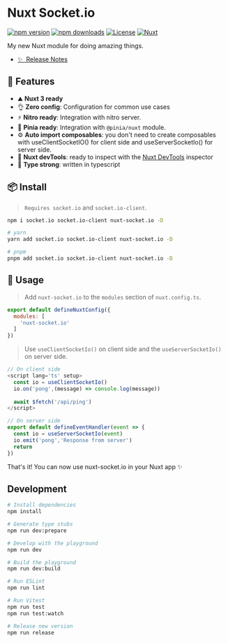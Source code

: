 # Nuxt Socket.io

[![npm version][npm-version-src]][npm-version-href]
[![npm downloads][npm-downloads-src]][npm-downloads-href]
[![License][license-src]][license-href]
[![Nuxt][nuxt-src]][nuxt-href]

My new Nuxt module for doing amazing things.

- [✨ &nbsp;Release Notes](/CHANGELOG.md)
<!-- - [🏀 Online playground](https://stackblitz.com/github/your-org/my-module?file=playground%2Fapp.vue) -->
<!-- - [📖 &nbsp;Documentation](https://example.com) -->
## 🚀 Features

- ⛰ **Nuxt 3 ready**
- 👌 **Zero config**: Configuration for common use cases
- ⚡ **Nitro ready**: Integration with nitro server.
- 🍍 **Pinia ready**: Integration with `@pinia/nuxt` module.
- ⚙️ **Auto import composables**: you don't need to create composables with useClientSocketIO() for client side and useServerSocketIo() for server side.
- 👀 **Nuxt devTools**: ready to inspect with the [Nuxt DevTools](https://github.com/nuxt/devtools) inspector
- 🦾 **Type strong**: written in typescript

## 📦 Install

> `Requires socket.io` and  `socket.io-client`.

```bash
npm i socket.io socket.io-client nuxt-socket.io -D 

# yarn 
yarn add socket.io socket.io-client nuxt-socket.io -D

# pnpm 
pnpm add socket.io socket.io-client nuxt-socket.io -D
```

## 🦄 Usage

> Add `nuxt-socket.io` to the `modules` section of `nuxt.config.ts`.

```js
export default defineNuxtConfig({
  modules: [
    'nuxt-socket.io'
  ]
})
```

> Use `useClientSocketIo()` on client side and the `useServerSocketIo()` on server side.

```js
// On client side
<script lang='ts' setup>
  const io = useClientSocketIo()
  io.on('pong',(message) => console.log(message))
  
  await $fetch('/api/ping')
</script>
```

```js
// On server side
export default defineEventHandler(event => {
  const io = useServerSocketIo(event)
  io.emit('pong','Response from server')
  return
})
```

That's it! You can now use nuxt-socket.io in your Nuxt app ✨

## Development

```bash
# Install dependencies
npm install

# Generate type stubs
npm run dev:prepare

# Develop with the playground
npm run dev

# Build the playground
npm run dev:build

# Run ESLint
npm run lint

# Run Vitest
npm run test
npm run test:watch

# Release new version
npm run release
```

<!-- Badges -->
[npm-version-src]: https://img.shields.io/npm/v/my-module/latest.svg?style=flat&colorA=18181B&colorB=28CF8D
[npm-version-href]: https://npmjs.com/package/nuxt-socket.io

[npm-downloads-src]: https://img.shields.io/npm/dm/my-module.svg?style=flat&colorA=18181B&colorB=28CF8D
[npm-downloads-href]: https://npmjs.com/package/nuxt-socket.io

[license-src]: https://img.shields.io/npm/l/my-module.svg?style=flat&colorA=18181B&colorB=28CF8D
[license-href]: https://npmjs.com/package/nuxt-socket.io

[nuxt-src]: https://img.shields.io/badge/Nuxt-18181B?logo=nuxt.js
[nuxt-href]: https://nuxt.com
